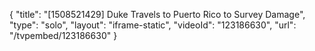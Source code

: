 {
    "title": "[1508521429] Duke Travels to Puerto Rico to Survey Damage",
    "type": "solo",
    "layout": "iframe-static",
    "videoId": "123186630",
    "url": "\/tvpembed\/123186630"
}